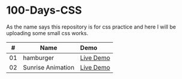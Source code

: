 # 100-Days-CSS

As the name says this repository is for css practice and here I will be uploading some small css works.

|  #  | Name              | Demo                                                                        |
| :-: | ----------------- | :-------------------------------------------------------------------------- |
| 01  | hamburger         | [Live Demo](https://sarangwadode.github.io/CSS-Practice/hamburger/)         |
| 02  | Sunrise Animation | [Live Demo](https://sarangwadode.github.io/CSS-Practice/sunrise-animation/) |
